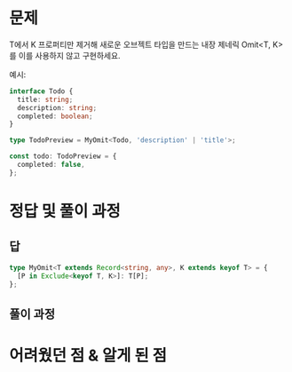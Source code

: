 # 문제

T에서 K 프로퍼티만 제거해 새로운 오브젝트 타입을 만드는 내장 제네릭 Omit<T, K>를 이를 사용하지 않고 구현하세요.

예시:

```ts
interface Todo {
  title: string;
  description: string;
  completed: boolean;
}

type TodoPreview = MyOmit<Todo, 'description' | 'title'>;

const todo: TodoPreview = {
  completed: false,
};
```

# 정답 및 풀이 과정

## 답

```ts
type MyOmit<T extends Record<string, any>, K extends keyof T> = {
  [P in Exclude<keyof T, K>]: T[P];
};
```

## 풀이 과정

# 어려웠던 점 & 알게 된 점
